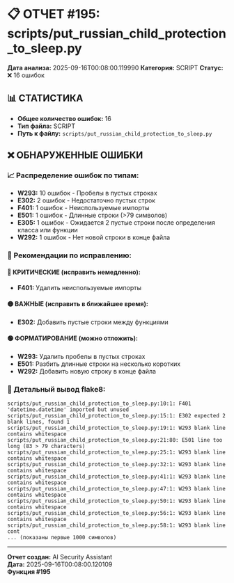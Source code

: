 # 📋 ОТЧЕТ #195: scripts/put_russian_child_protection_to_sleep.py

**Дата анализа:** 2025-09-16T00:08:00.119990
**Категория:** SCRIPT
**Статус:** ❌ 16 ошибок

## 📊 СТАТИСТИКА

- **Общее количество ошибок:** 16
- **Тип файла:** SCRIPT
- **Путь к файлу:** `scripts/put_russian_child_protection_to_sleep.py`

## ❌ ОБНАРУЖЕННЫЕ ОШИБКИ

### 📈 Распределение ошибок по типам:

- **W293:** 10 ошибок - Пробелы в пустых строках
- **E302:** 2 ошибок - Недостаточно пустых строк
- **F401:** 1 ошибок - Неиспользуемые импорты
- **E501:** 1 ошибок - Длинные строки (>79 символов)
- **E305:** 1 ошибок - Ожидается 2 пустые строки после определения класса или функции
- **W292:** 1 ошибок - Нет новой строки в конце файла

### 🎯 Рекомендации по исправлению:

#### 🔴 КРИТИЧЕСКИЕ (исправить немедленно):
- **F401:** Удалить неиспользуемые импорты

#### 🟡 ВАЖНЫЕ (исправить в ближайшее время):
- **E302:** Добавить пустые строки между функциями

#### 🟢 ФОРМАТИРОВАНИЕ (можно отложить):
- **W293:** Удалить пробелы в пустых строках
- **E501:** Разбить длинные строки на несколько коротких
- **W292:** Добавить новую строку в конце файла

### 📝 Детальный вывод flake8:

```
scripts/put_russian_child_protection_to_sleep.py:10:1: F401 'datetime.datetime' imported but unused
scripts/put_russian_child_protection_to_sleep.py:15:1: E302 expected 2 blank lines, found 1
scripts/put_russian_child_protection_to_sleep.py:19:1: W293 blank line contains whitespace
scripts/put_russian_child_protection_to_sleep.py:21:80: E501 line too long (83 > 79 characters)
scripts/put_russian_child_protection_to_sleep.py:25:1: W293 blank line contains whitespace
scripts/put_russian_child_protection_to_sleep.py:32:1: W293 blank line contains whitespace
scripts/put_russian_child_protection_to_sleep.py:41:1: W293 blank line contains whitespace
scripts/put_russian_child_protection_to_sleep.py:47:1: W293 blank line contains whitespace
scripts/put_russian_child_protection_to_sleep.py:50:1: W293 blank line contains whitespace
scripts/put_russian_child_protection_to_sleep.py:56:1: W293 blank line contains whitespace
scripts/put_russian_child_protection_to_sleep.py:58:1: W293 blank line cont
... (показаны первые 1000 символов)
```

---
**Отчет создан:** AI Security Assistant  
**Дата:** 2025-09-16T00:08:00.120109  
**Функция #195**

